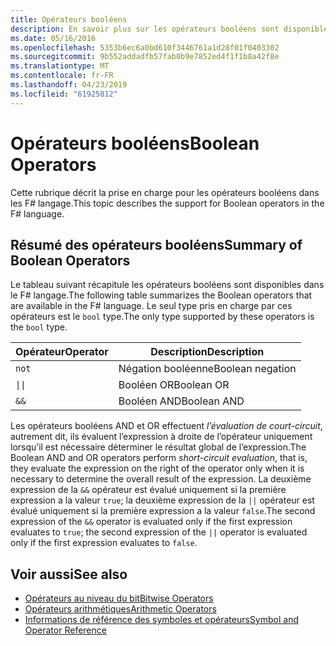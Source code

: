 ```yaml
---
title: Opérateurs booléens
description: En savoir plus sur les opérateurs booléens sont disponibles dans le F# langage de programmation.
ms.date: 05/16/2016
ms.openlocfilehash: 5353b6ec6a0bd610f3446761a1d28f01f0403302
ms.sourcegitcommit: 9b552addadfb57fab0b9e7852ed4f1f1b8a42f8e
ms.translationtype: MT
ms.contentlocale: fr-FR
ms.lasthandoff: 04/23/2019
ms.locfileid: "61925812"
---
```

# <a name="boolean-operators"></a><span data-ttu-id="6434f-103">Opérateurs booléens</span><span class="sxs-lookup"><span data-stu-id="6434f-103">Boolean Operators</span></span>

<span data-ttu-id="6434f-104">Cette rubrique décrit la prise en charge pour les opérateurs booléens dans les F# langage.</span><span class="sxs-lookup"><span data-stu-id="6434f-104">This topic describes the support for Boolean operators in the F# language.</span></span>

## <a name="summary-of-boolean-operators"></a><span data-ttu-id="6434f-105">Résumé des opérateurs booléens</span><span class="sxs-lookup"><span data-stu-id="6434f-105">Summary of Boolean Operators</span></span>

<span data-ttu-id="6434f-106">Le tableau suivant récapitule les opérateurs booléens sont disponibles dans le F# langage.</span><span class="sxs-lookup"><span data-stu-id="6434f-106">The following table summarizes the Boolean operators that are available in the F# language.</span></span> <span data-ttu-id="6434f-107">Le seul type pris en charge par ces opérateurs est le `bool` type.</span><span class="sxs-lookup"><span data-stu-id="6434f-107">The only type supported by these operators is the `bool` type.</span></span>

|<span data-ttu-id="6434f-108">Opérateur</span><span class="sxs-lookup"><span data-stu-id="6434f-108">Operator</span></span>|<span data-ttu-id="6434f-109">Description</span><span class="sxs-lookup"><span data-stu-id="6434f-109">Description</span></span>|
|--------|-----------|
|`not`|<span data-ttu-id="6434f-110">Négation booléenne</span><span class="sxs-lookup"><span data-stu-id="6434f-110">Boolean negation</span></span>|
|<code>&#124;&#124;</code>|<span data-ttu-id="6434f-111">Booléen OR</span><span class="sxs-lookup"><span data-stu-id="6434f-111">Boolean OR</span></span>|
|`&&`|<span data-ttu-id="6434f-112">Booléen AND</span><span class="sxs-lookup"><span data-stu-id="6434f-112">Boolean AND</span></span>|

<span data-ttu-id="6434f-113">Les opérateurs booléens AND et OR effectuent *l’évaluation de court-circuit*, autrement dit, ils évaluent l’expression à droite de l’opérateur uniquement lorsqu’il est nécessaire déterminer le résultat global de l’expression.</span><span class="sxs-lookup"><span data-stu-id="6434f-113">The Boolean AND and OR operators perform *short-circuit evaluation*, that is, they evaluate the expression on the right of the operator only when it is necessary to determine the overall result of the expression.</span></span> <span data-ttu-id="6434f-114">La deuxième expression de la `&&` opérateur est évalué uniquement si la première expression a la valeur `true`; la deuxième expression de la `||` opérateur est évalué uniquement si la première expression a la valeur `false`.</span><span class="sxs-lookup"><span data-stu-id="6434f-114">The second expression of the `&&` operator is evaluated only if the first expression evaluates to `true`; the second expression of the `||` operator is evaluated only if the first expression evaluates to `false`.</span></span>

## <a name="see-also"></a><span data-ttu-id="6434f-115">Voir aussi</span><span class="sxs-lookup"><span data-stu-id="6434f-115">See also</span></span>

- [<span data-ttu-id="6434f-116">Opérateurs au niveau du bit</span><span class="sxs-lookup"><span data-stu-id="6434f-116">Bitwise Operators</span></span>](bitwise-operators.md)
- [<span data-ttu-id="6434f-117">Opérateurs arithmétiques</span><span class="sxs-lookup"><span data-stu-id="6434f-117">Arithmetic Operators</span></span>](arithmetic-operators.md)
- [<span data-ttu-id="6434f-118">Informations de référence des symboles et opérateurs</span><span class="sxs-lookup"><span data-stu-id="6434f-118">Symbol and Operator Reference</span></span>](index.md)